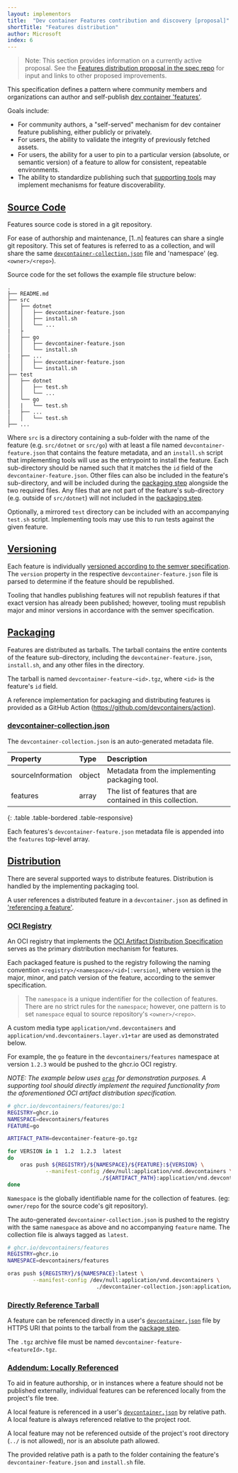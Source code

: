 ```yaml
---
layout: implementors
title:  "Dev container Features contribution and discovery [proposal]"
shortTitle: "Features distribution"
author: Microsoft
index: 6
---
```


> Note: This section provides information on a currently active proposal. See the [Features distribution proposal in the spec repo](https://github.com/devcontainers/spec/issues/61) for input and links to other proposed improvements.

This specification defines a pattern where community members and organizations can author and self-publish [dev container 'features'](../features). 

Goals include:

- For community authors, a "self-served" mechanism for dev container feature publishing, either publicly or privately.
- For users, the ability to validate the integrity of previously fetched assets. 
- For users, the ability for a user to pin to a particular version (absolute, or semantic version) of a feature to allow for consistent, repeatable environments.
- The ability to standardize publishing such that [supporting tools](../../supporting) may implement mechanisms for feature discoverability.

## <a href="#source-code" name="source-code" class="anchor"> Source Code </a>

Features source code is stored in a git repository.

For ease of authorship and maintenance, [1..n] features can share a single git repository.  This set of features is referred to as a collection, and will share the same [`devcontainer-collection.json`](#devcontainer-collection.json) file and 'namespace' (eg. `<owner>/<repo>`).

Source code for the set follows the example file structure below:

```
.
├── README.md
├── src
│   ├── dotnet
│   │   ├── devcontainer-feature.json
│   │   ├── install.sh
│   │   └── ...
|   ├
│   ├── go
│   │   ├── devcontainer-feature.json
│   │   └── install.sh
|   ├── ...
│   │   ├── devcontainer-feature.json
│   │   └── install.sh
├── test
│   ├── dotnet
│   │   ├── test.sh
│   │   └── ...
│   └── go
│   |   └── test.sh
|   ├── ...
│   │   └── test.sh
├── ...
```

Where `src` is a directory containing a sub-folder with the name of the feature (e.g. `src/dotnet` or `src/go`) with at least a file named `devcontainer-feature.json` that contains the feature metadata, and an `install.sh` script that implementing tools will use as the entrypoint to install the feature.  Each sub-directory should be named such that it matches the `id` field of the `devcontainer-feature.json`.  Other files can also be included in the feature's sub-directory, and will be included during the [packaging step](#packaging) alongside the two required files.  Any files that are not part of the feature's sub-directory (e.g. outside of `src/dotnet`) will not included in the [packaging step](#packaging).

Optionally, a mirrored `test` directory can be included with an accompanying `test.sh` script.  Implementing tools may use this to run tests against the given feature.

## <a href="#versioning" name="versioning" class="anchor"> Versioning </a>

Each feature is individually [versioned according to the semver specification](https://semver.org/).  The `version` property in the respective `devcontainer-feature.json` file is parsed to determine if the feature should be republished.

Tooling that handles publishing features will not republish features if that exact version has already been published; however, tooling must republish major and minor versions in accordance with the semver specification.

## <a href="#packaging" name="packaging" class="anchor"> Packaging </a>

Features are distributed as tarballs.  The tarball contains the entire contents of the feature sub-directory, including the `devcontainer-feature.json`, `install.sh`, and any other files in the directory.

The tarball is named `devcontainer-feature-<id>.tgz`, where `<id>` is the feature's `id` field.

A reference implementation for packaging and distributing features is provided as a GitHub Action (https://github.com/devcontainers/action).

### <a href="#devcontainer-collection-json" name="devcontainer-collection-json" class="anchor"> devcontainer-collection.json </a>

The `devcontainer-collection.json` is an auto-generated metadata file.

| Property | Type | Description |
| :--- | :--- | :--- |
| sourceInformation | object | Metadata from the implementing packaging tool. |
| features | array | The list of features that are contained in this collection.|
{: .table .table-bordered .table-responsive}

Each features's `devcontainer-feature.json` metadata file is appended into the `features` top-level array.

## <a href="#distribution" name="distribution" class="anchor"> Distribution </a>

There are several supported ways to distribute features.  Distribution is handled by the implementing packaging tool.

A user references a distributed feature in a `devcontainer.json` as defined in ['referencing a feature'](../features#referencing-a-feature).

### <a href="#oci-registry" name="oci-registry" class="anchor"> OCI Registry </a>

An OCI registry that implements the [OCI Artifact Distribution Specification](https://github.com/opencontainers/distribution-spec) serves as the primary distribution mechanism for features.

Each packaged feature is pushed to the registry following the naming convention `<registry>/<namespace>/<id>[:version]`, where version is the major, minor, and patch version of the feature, according to the semver specification.

> The `namespace` is a unique indentifier for the collection of features.  There are no strict rules for the `namespace`; however, one pattern is to set `namespace` equal to source repository's `<owner>/<repo>`. 

A custom media type `application/vnd.devcontainers` and `application/vnd.devcontainers.layer.v1+tar` are used as demonstrated below.

For example, the `go` feature in the `devcontainers/features` namespace at version `1.2.3` would be pushed to the ghcr.io OCI registry.  

_NOTE: The example below uses [`oras`](https://oras.land/) for demonstration purposes.  A supporting tool should directly implement the required functionality from the aforementioned OCI artifact distribution specification._
```bash
# ghcr.io/devcontainers/features/go:1 
REGISTRY=ghcr.io
NAMESPACE=devcontainers/features
FEATURE=go

ARTIFACT_PATH=devcontainer-feature-go.tgz

for VERSION in 1  1.2  1.2.3  latest
do
    oras push ${REGISTRY}/${NAMESPACE}/${FEATURE}:${VERSION} \
            --manifest-config /dev/null:application/vnd.devcontainers \
                             ./${ARTIFACT_PATH}:application/vnd.devcontainers.layer.v1+tar
done
```

`Namespace` is the globally identifiable name for the collection of features. (eg: `owner/repo` for the source code's git repository).

The auto-generated `devcontainer-collection.json` is pushed to the registry with the same `namespace` as above and no accompanying `feature` name. The collection file is always tagged as `latest`.

```bash
# ghcr.io/devcontainers/features
REGISTRY=ghcr.io
NAMESPACE=devcontainers/features

oras push ${REGISTRY}/${NAMESPACE}:latest \
        --manifest-config /dev/null:application/vnd.devcontainers \
                            ./devcontainer-collection.json:application/vnd.devcontainers.collection.layer.v1+json
```

### <a href="#directly-reference-tarball" name="directly-reference-tarball" class="anchor"> Directly Reference Tarball </a>

A feature can be referenced directly in a user's [`devcontainer.json`](../spec#a-hrefdevcontainerjson-namedevcontainerjson-classanchor-devcontainerjson-a) file by HTTPS URI that points to the tarball from the [package step](#packaging).

The `.tgz` archive file must be named `devcontainer-feature-<featureId>.tgz`.

### <a href="#addendum-locally-referenced" name="addendum-locally-referenced" class="anchor"> Addendum: Locally Referenced </a>

To aid in feature authorship, or in instances where a feature should not be published externally, individual features can be referenced locally from the project's file tree.

A local feature is referenced in a user's [`devcontainer.json`](../spec#a-hrefdevcontainerjson-namedevcontainerjson-classanchor-devcontainerjson-a) by relative path. A local feature is always referenced relative to the project root.

A local feature may not be referenced outside of the project's root directory (`../` is not allowed), nor is an absolute path allowed.

The provided relative path is a path to the folder containing the feature's `devcontainer-feature.json` and `install.sh` file.
